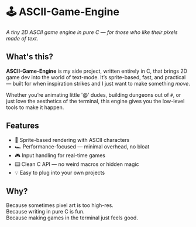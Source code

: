 # 🕹️ ASCII-Game-Engine  
*A tiny 2D ASCII game engine in pure C — for those who like their pixels made of text.*

## What's this?

**ASCII-Game-Engine** is my side project, written entirely in C, that brings 2D game dev into the world of text-mode. It’s sprite-based, fast, and practical — built for when inspiration strikes and I just want to make something *move*.

Whether you’re animating little '@' dudes, building dungeons out of `#`, or just love the aesthetics of the terminal, this engine gives you the low-level tools to make it happen.

## Features

- 🧱 Sprite-based rendering with ASCII characters  
- 🏎️ Performance-focused — minimal overhead, no bloat  
- 🎮 Input handling for real-time games  
- ⌨️ Clean C API — no weird macros or hidden magic  
- 💡 Easy to plug into your own projects  

## Why?

Because sometimes pixel art is too high-res.  
Because writing in pure C is fun.  
Because making games in the terminal just feels good.